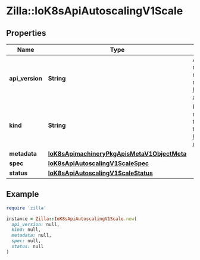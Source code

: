 # Zilla::IoK8sApiAutoscalingV1Scale

## Properties

| Name | Type | Description | Notes |
| ---- | ---- | ----------- | ----- |
| **api_version** | **String** | APIVersion defines the versioned schema of this representation of an object. Servers should convert recognized schemas to the latest internal value, and may reject unrecognized values. More info: https://git.k8s.io/community/contributors/devel/sig-architecture/api-conventions.md#resources | [optional] |
| **kind** | **String** | Kind is a string value representing the REST resource this object represents. Servers may infer this from the endpoint the client submits requests to. Cannot be updated. In CamelCase. More info: https://git.k8s.io/community/contributors/devel/sig-architecture/api-conventions.md#types-kinds | [optional] |
| **metadata** | [**IoK8sApimachineryPkgApisMetaV1ObjectMeta**](IoK8sApimachineryPkgApisMetaV1ObjectMeta.md) |  | [optional] |
| **spec** | [**IoK8sApiAutoscalingV1ScaleSpec**](IoK8sApiAutoscalingV1ScaleSpec.md) |  | [optional] |
| **status** | [**IoK8sApiAutoscalingV1ScaleStatus**](IoK8sApiAutoscalingV1ScaleStatus.md) |  | [optional] |

## Example

```ruby
require 'zilla'

instance = Zilla::IoK8sApiAutoscalingV1Scale.new(
  api_version: null,
  kind: null,
  metadata: null,
  spec: null,
  status: null
)
```

